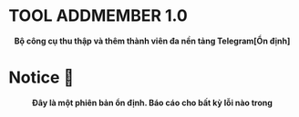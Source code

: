 # TOOL ADDMEMBER 1.0
<p align='center'><b>Bộ công cụ thu thập và thêm thành viên đa nền tảng Telegram[Ổn định]</b></p>

# Notice 📣

<p align='center'><b>Đây là một phiên bản ổn định. Báo cáo cho bất kỳ lỗi nào trong <a href='https://telegram.me/HISABO> Telegram </a>
  </p>

# Usage 🧰

* Trước tiên, bạn cần cài đặt các yêu cầu - `pip install -r architects.txt`
* Sau đó, bạn cần lưu trữ các tài khoản của mình bằng cách sử dụng `manager.py`
* Sau đó, cạo và thêm thành viên bằng cách sử dụng `add.py`

<b> Để có hướng dẫn đầy đủ và thông tin quan trọng, hãy tham khảo </b> [how_to_use.txt](https://github.com/ryostar/TOOL-ADDMEMBER/blob/main/how_to_use.txt)

# Đặc trưng ♨️

* Không cần API Id và API băm- Nó chỉ yêu cầu số điện thoại
* Thêm trung bình 60 thành viên [Chỉ khi bạn chọn thêm tất cả thành viên]
* Thêm thành viên bằng ID, ngay cả khi họ không có tên người dùng.
* Thêm nhiều phiên
* Thêm thành viên ở tốc độ cao [Ổn định]
* Thêm vào các nhóm riêng tư / công khai
* Xoá thành viên khỏi các nhóm riêng tư / công khai
* Nền tảng chéo- Hoạt động trong Android [Termux], Linux, Windows, v.v.

